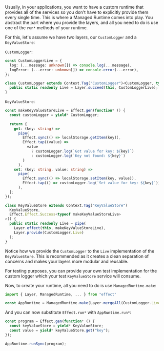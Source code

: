 Usually, in your applications, you want to have a custom runtime that provides all of the services so you don't have to explicitly provide them every single time. This is where a Managed Runtime comes into play. You abstract the part where you provide the layers, and all you need to do is use one of the `run*` methods of your runtime.

For this, let's assume we have two layers, our `CustomLogger` and a `KeyValueStore`:

`CustomLogger`:
```ts
const CustomLoggerLive = {
  log: (...message: unknown[]) => console.log(...message),
  logError: (...error: unknown[]) => console.error(...error),
};

class CustomLogger extends Context.Tag("CustomLogger")<CustomLogger, typeof CustomLoggerLive>() {
  public static readonly Live = Layer.succeed(this, CustomLoggerLive);
}
```

`KeyValueStore`:
```ts
const makeKeyValueStoreLive = Effect.gen(function* () {
  const customLogger = yield* CustomLogger;
  
  return {
    get: (key: string) =>
      pipe(
        Effect.sync(() => localStorage.getItem(key)),
        Effect.tap((value) =>
          value
            ? customLogger.log(`Got value for key: ${key}`)
            : customLogger.log(`Key not found: ${key}`)
        )
      ),
    set: (key: string, value: string) =>
      pipe(
        Effect.sync(() => localStorage.setItem(key, value)),
        Effect.tap(() => customLogger.log(`Set value for key: ${key}`))
      ),
  };
});

class KeyValueStore extends Context.Tag("KeyValueStore")
  KeyValueStore,
  Effect.Effect.Success<typeof makeKeyValueStoreLive>
>() {
  public static readonly Live = pipe(
    Layer.effect(this, makeKeyValueStoreLive),
    Layer.provide(CustomLogger.Live)
  );
}
```

Notice how we provide the `CustomLogger` to the `Live` implementation of the `KeyValueStore`. This is recommended as it creates a clean separation of concerns and makes your layers more modular and reusable.

For testing purposes, you can provide your own test implementation for the custom logger which your test `KeyValueStore` service will consume.

Now, to create your runtime, all you need to do is use `ManagedRuntime.make`:

```ts
import { Layer, ManagedRuntime, ... } from "effect"

const AppRuntime = ManagedRuntime.make(Layer.mergeAll(CustomLogger.Live, KeyValueStore.Live));
```

And you can now substitute `Effect.run*` with `AppRuntime.run*`:

```ts
const program = Effect.gen(function* () {
  const keyValueStore = yield* KeyValueStore;
  const value = yield* keyValueStore.get("key");
});

AppRuntime.runSync(program);
```